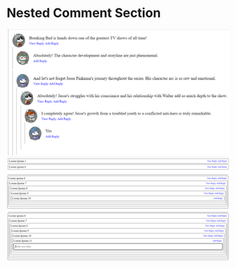 # Nested Comment Section
![Alt Text](https://github.com/arsalanhub/Nested-Comments-Section/blob/main/demo/img4.png)
![Alt Text](https://github.com/arsalanhub/Nested-Comments-Section/blob/main/demo/img1.png)
![Alt Text](https://github.com/arsalanhub/Nested-Comments-Section/blob/main/demo/img2.png)
![Alt Text](https://github.com/arsalanhub/Nested-Comments-Section/blob/main/demo/img3.png)
